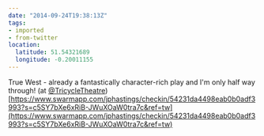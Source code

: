 ```yaml
---
date: "2014-09-24T19:38:13Z"
tags:
- imported
- from-twitter
location:
  latitude: 51.54321689
  longitude: -0.20011155
---
```

True West - already a fantastically character-rich play and I'm only half way through! \(at [@TricycleTheatre](/twitter/#/TricycleTheatre)) [https://www.swarmapp.com/jphastings/checkin/54231da4498eab0b0adf3993?s=c5SY7bXe6xRiB-JWuXOaW0tra7c&ref=tw](https://www.swarmapp.com/jphastings/checkin/54231da4498eab0b0adf3993?s=c5SY7bXe6xRiB-JWuXOaW0tra7c&ref=tw)
